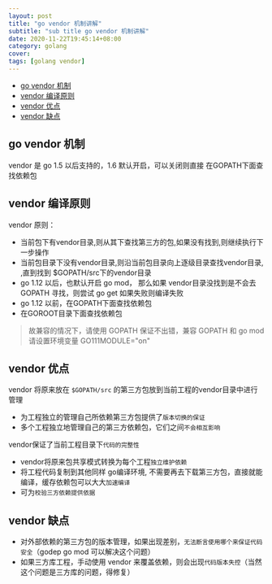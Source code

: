 ```yaml
---
layout: post
title: "go vendor 机制讲解"
subtitle: "sub title go vendor 机制讲解"
date: 2020-11-22T19:45:14+08:00
category: golang
cover:
tags: [golang vendor]
---
```


<!-- TOC -->

- [go vendor 机制](#go-vendor-机制)
- [vendor 编译原则](#vendor-编译原则)
- [vendor 优点](#vendor-优点)
- [vendor 缺点](#vendor-缺点)

<!-- /TOC -->

##  go vendor 机制

vendor 是 go 1.5 以后支持的，1.6 默认开启，可以关闭则直接 在GOPATH下面查找依赖包

## vendor 编译原则

vendor 原则：
- 当前包下有vendor目录,则从其下查找第三方的包,如果没有找到,则继续执行下一步操作
- 当前包目录下没有vendor目录,则沿当前包目录向上逐级目录查找vendor目录, ,直到找到 $GOPATH/src下的vendor目录
- go 1.12 以后，也默认开启 go mod， 那么如果 vendor目录没找到是不会去 GOPATH 寻找，则尝试 go get 如果失败则编译失败
- go 1.12 以前，在GOPATH下面查找依赖包
- 在GOROOT目录下面查找依赖包

> 故兼容的情况下，请使用 GOPATH 保证不出错，兼容 GOPATH 和 go mod 请设置环境变量 GO111MODULE="on"

## vendor 优点
vendor 将原来放在 `$GOPATH/src` 的第三方包放到当前工程的vendor目录中进行管理

- 为工程独立的管理自己所依赖第三方包提供了`版本切换的保证`
- 多个工程独立地管理自己的第三方依赖包，它们之间`不会相互影响`

vendor保证了当前工程目录下`代码的完整性`

- vendor将原来包共享模式转换为每个工程`独立维护依赖`
- 将工程代码复制到其他同样 go编译环境,  不需要再去下载第三方包，直接就能编译，缓存依赖包可以大大`加速编译`
- 可为`校验三方依赖提供依据`

## vendor 缺点

- 对外部依赖的第三方包的版本管理，如果出现差别，`无法断言使用哪个来保证代码安全`（godep go mod 可以解决这个问题）
- 如果三方库工程，手动使用 vendor 来覆盖依赖，则会出现`代码版本失控`（当然这个问题是三方库的问题，得修复）